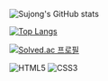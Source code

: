 ![Sujong's GitHub stats](https://github-readme-stats.vercel.app/api?username=rlatnwhd&show_icons=true&theme=dark)

[![Top Langs](https://github-readme-stats.vercel.app/api/top-langs/?username=rlatnwhd&layout=compact&theme=dark&langs_count=8)](https://github.com/anuraghazra/github-readme-stats)

[![Solved.ac 프로필](http://mazassumnida.wtf/api/v2/generate_badge?boj=rlatnwhd)](https://solved.ac/rlatnwhd)
 
![HTML5](https://img.shields.io/badge/-HTML5-F05032?style=for-the-badge&logo=html5&logoColor=ffffff)
![CSS3](https://img.shields.io/badge/-CSS3-007ACC?style=for-the-badge&logo=css3)
